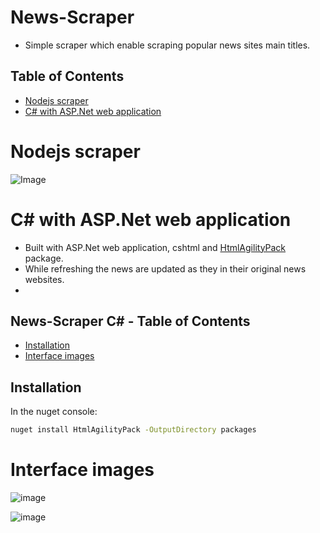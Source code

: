 # News-Scraper
- Simple scraper which enable scraping popular news sites main titles.


## Table of Contents
- [Nodejs scraper](#nodejs-scraper)
- [C# with ASP.Net web application](#c#-with-asp.net-web-application)

# Nodejs scraper
![Image](https://github.com/shokerm/news-scraper/blob/master/news-scraper%20-%20C%23/NewsScraper/assets/20231011-185323.gif)



# C# with ASP.Net web application 
- Built with ASP.Net web application, cshtml and [HtmlAgilityPack](https://html-agility-pack.net/) package.
- While refreshing the news are updated as they in their original news websites.
- 
## News-Scraper C# - Table of Contents
- [Installation](#installation)
- [Interface images](#interface-images)  
  
## Installation
In the nuget console:
```bash
nuget install HtmlAgilityPack -OutputDirectory packages
```
# Interface images
![image](https://github.com/shokerm/news-scraper/assets/96984377/7523e8d8-507b-40b4-9842-82750f6ccd40)

![image](https://github.com/shokerm/news-scraper/blob/8ffd52652247c5c0388bf6cea57aeec825e8bb0b/NewsScraper/assets/Untitled.gif)


